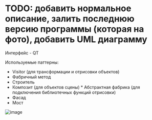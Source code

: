 # TODO: добавить нормальное описание, залить последнюю версию программы (которая на фото), добавить UML диаграмму

Интерфейс - QT

Используемые паттерны:

* Visitor (для трансформации и отрисовки объектов)
* Фабричный метод
* Строитель 
* Композит (для объектов сцены)
* Абстрактная фабрика (для подключения библиотечных функций отрисовки)
* Фасад
* Мост

![image](https://github.com/rauzh/3dViewer/assets/90677552/a5434acf-17e0-43c4-acd5-495fd880446a)
